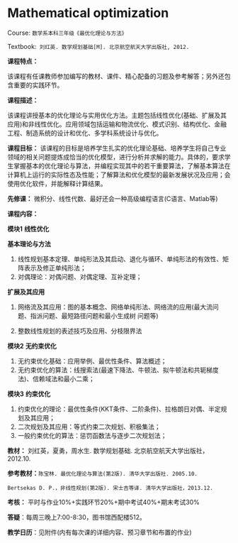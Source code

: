# Mathematical optimization

 Course:   `数学系本科三年级《最优化理论与方法》`

Textbook:` 刘红英. 数学规划基础[M]. 北京航空航天大学出版社, 2012.`

**课程特点：**

该课程有任课教师参加编写的教材、课件、精心配备的习题及参考解答；另外还包含重要的实践环节。  

**课程描述：**

该课程讲授基本的优化理论与实用优化方法。主题包括线性优化(基础、扩展及其应用)和非线性优化。应用领域包括运输和物流优化、模式识别、结构优化、金融工程、制造系统的设计和优化、多学科系统设计与优化。 

**课程目标：**
 该课程的目标是培养学生扎实的优化理论基础、培养学生将自己专业领域的相关问题提炼成恰当的优化模型，进行分析并求解的能力。具体的，要求学生掌握基本的优化理论与算法，并编程实现其中的若干重要算法，了解基本算法在计算机上运行的实际性态及性能；了解算法和优化模型的最新发展状况及应用；会使用优化软件，并能解释计算结果。

**先修课：**
 微积分、线性代数、最好还会一种高级编程语言(C语言、Matlab等) 

**课程内容：**

**模块1**  **线性优化**

**基本理论与方法**

1.  线性规划基本定理、单纯形法及其启动、退化与循环、单纯形法的有效性、矩阵表示及修正单纯形法；
2.  对偶理论：对偶问题、对偶定理、互补定理；

**扩展及其应用**

1. 网络流及其应用：图的基本概念、网络单纯形法、网络流的应用(最大流问题、指派问题、最短路径问题和最小生成树  问题等)

2. 整数线性规划的表述技巧及应用、分枝限界法

**模块2** **无约束优化**

1.  无约束优化基础：应用举例、最优性条件、算法概述；
2.  无约束优化的算法：线搜索法(最速下降法、牛顿法、拟牛顿法和共轭梯度法)、信赖域法和最小二乘；

**模块3** **约束优化**

1.  约束优化的理论：最优性条件(KKT条件、二阶条件)、拉格朗日对偶、半定规划及其应用；
2.  二次规划及其应用：等式约束二次规划、积极集法；
3.  一般约束优化的算法：惩罚函数法与逐步二次规划法； 

**教材：** 刘红英，夏勇，周水生. 数学规划基础. 北京航空航天大学出版社，2012.10. 

**参考教材：**`陈宝林. 最优化理论与算法(第2版). 清华大学出版社. 2005.10.      ` 

`Bertsekas D. P.，非线性规划(第2版). 宋士吉等译. 清华大学出版社，2013.12.`

**考核：** 平时与作业10%+实践环节20%+期中考试40%+期末考试30%

**答疑**：每周三晚上7:00-8:30，图书馆西配楼512。

**教学日历**：见附件(内有每次课的详细内容、预习章节和布置的作业)
